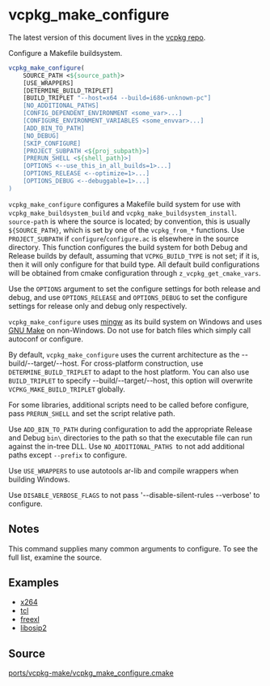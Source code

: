 # vcpkg_make_configure

The latest version of this document lives in the [vcpkg repo](https://github.com/Microsoft/vcpkg/blob/master/docs/maintainers/ports/vcpkg-make/vcpkg_make_configure.md).

Configure a Makefile buildsystem.

```cmake
vcpkg_make_configure(
    SOURCE_PATH <${source_path}>
    [USE_WRAPPERS]
    [DETERMINE_BUILD_TRIPLET]
    [BUILD_TRIPLET "--host=x64 --build=i686-unknown-pc"]
    [NO_ADDITIONAL_PATHS]
    [CONFIG_DEPENDENT_ENVIRONMENT <some_var>...]
    [CONFIGURE_ENVIRONMENT_VARIABLES <some_envvar>...]
    [ADD_BIN_TO_PATH]
    [NO_DEBUG]
    [SKIP_CONFIGURE]
    [PROJECT_SUBPATH <${proj_subpath}>]
    [PRERUN_SHELL <${shell_path}>]
    [OPTIONS <--use_this_in_all_builds=1>...]
    [OPTIONS_RELEASE <--optimize=1>...]
    [OPTIONS_DEBUG <--debuggable=1>...]
)
```

`vcpkg_make_configure` configures a Makefile build system for use with
`vcpkg_make_buildsystem_build` and `vcpkg_make_buildsystem_install`.
`source-path` is where the source is located; by convention,
this is usually `${SOURCE_PATH}`, which is set by one of the `vcpkg_from_*` functions.
Use `PROJECT_SUBPATH` if `configure`/`configure.ac` is elsewhere in the source directory.
This function configures the build system for both Debug and Release builds by default,
assuming that `VCPKG_BUILD_TYPE` is not set; if it is, then it will only configure for
that build type. All default build configurations will be obtained from cmake
configuration through `z_vcpkg_get_cmake_vars`.

Use the `OPTIONS` argument to set the configure settings for both release and debug,
and use `OPTIONS_RELEASE` and `OPTIONS_DEBUG` to set the configure settings for
release only and debug only respectively.

`vcpkg_make_configure` uses [mingw] as its build system on Windows and uses [GNU Make]
on non-Windows.
Do not use for batch files which simply call autoconf or configure.

[mingw]: https://www.mingw-w64.org/
[GNU Make]: https://www.gnu.org/software/make/

By default, `vcpkg_make_configure` uses the current architecture as the --build/--target/--host.
For cross-platform construction, use `DETERMINE_BUILD_TRIPLET` to adapt to the host platform.
You can also use `BUILD_TRIPLET` to specify --build/--target/--host, this option will overwrite
`VCPKG_MAKE_BUILD_TRIPLET` globally.

For some libraries, additional scripts need to be called before configure, pass `PRERUN_SHELL`
and set the script relative path.

Use `ADD_BIN_TO_PATH` during configuration to add the appropriate Release and Debug `bin\`
directories to the path so that the executable file can run against the in-tree DLL.
Use `NO_ADDITIONAL_PATHS `to not add additional paths except `--prefix` to configure.

Use `USE_WRAPPERS` to use autotools ar-lib and compile wrappers when building Windows.

Use `DISABLE_VERBOSE_FLAGS` to not pass '--disable-silent-rules --verbose' to configure.

## Notes
This command supplies many common arguments to configure. To see the full list, examine the source.

## Examples

* [x264](https://github.com/Microsoft/vcpkg/blob/master/ports/x264/portfile.cmake)
* [tcl](https://github.com/Microsoft/vcpkg/blob/master/ports/tcl/portfile.cmake)
* [freexl](https://github.com/Microsoft/vcpkg/blob/master/ports/freexl/portfile.cmake)
* [libosip2](https://github.com/Microsoft/vcpkg/blob/master/ports/libosip2/portfile.cmake)

## Source
[ports/vcpkg-make/vcpkg\_make\_configure.cmake](https://github.com/Microsoft/vcpkg/blob/master/ports/vcpkg-make/vcpkg_make_configure.cmake)
